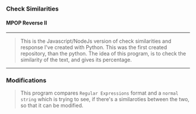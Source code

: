 ### Check Similarities
#### MPOP Reverse II
---
> This is the Javascript/NodeJs version of check similarities and response I've created with Python. This was the first created repository, than the python. The idea of this program, is to check the similarity of the text, and gives its percentage.
---
### Modifications
> This program compares `Regular Expressions` format and a `normal string` which is trying to see, if there's a similaroties between the two, so that it can be modified.